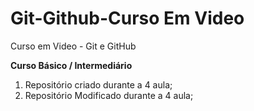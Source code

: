 # Git-Github-Curso Em Video
 Curso em Video - Git e GitHub
 
 **Curso Básico / Intermediário**

1. Repositório criado durante a 4 aula;
2. Repositório Modificado durante a 4 aula;
